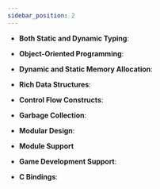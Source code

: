 ```yaml
---
sidebar_position: 2
---
```


- **Both Static and Dynamic Typing**: 
- **Object-Oriented Programming**: 

- **Dynamic and Static Memory Allocation**:

- **Rich Data Structures**:

- **Control Flow Constructs**: 

- **Garbage Collection**:

- **Modular Design**: 

- **Module Support** 

- **Game Development Support**:

- **C Bindings**:

